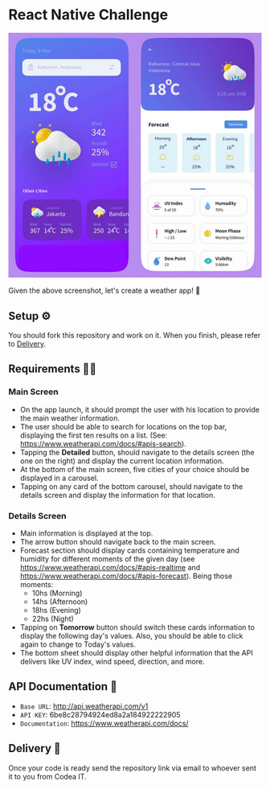 # React Native Challenge

![Screenshot](reference.jpg)

Given the above screenshot, let's create a weather app! 💪

## Setup ⚙️
You should fork this repository and work on it. When you finish, please refer to [Delivery](#Delivery).

## Requirements 👩‍💻

### Main Screen
- On the app launch, it should prompt the user with his location to provide the main weather information.
- The user should be able to search for locations on the top bar, displaying the first ten results on a list. (See: https://www.weatherapi.com/docs/#apis-search).
- Tapping the **Detailed** button, should navigate to the details screen (the one on the right) and display the current location information.
- At the bottom of the main screen, five cities of your choice should be displayed in a carousel.
- Tapping on any card of the bottom carousel, should navigate to the details screen and display the information for that location.


### Details Screen
- Main information is displayed at the top.
- The arrow button should navigate back to the main screen.
- Forecast section should display cards containing temperature and humidity for different moments of the given day (see https://www.weatherapi.com/docs/#apis-realtime and https://www.weatherapi.com/docs/#apis-forecast). Being those moments:
	- 10hs (Morning)
	- 14hs (Afternoon)
	- 18hs (Evening)
	- 22hs (Night)
- Tapping on **Tomorrow** button should switch these cards information to display the following day's values. Also, you should be able to click again to change to Today's values.
- The bottom sheet should display other helpful information that the API delivers like UV index, wind speed, direction, and more.

## API Documentation 📄

- `Base URL`: http://api.weatherapi.com/v1
- `API KEY`: 6be8c28794924ed8a2a184922222905
- `Documentation`: https://www.weatherapi.com/docs/

## Delivery 🚀
Once your code is ready send the repository link via email to whoever sent it to you from Codea IT.